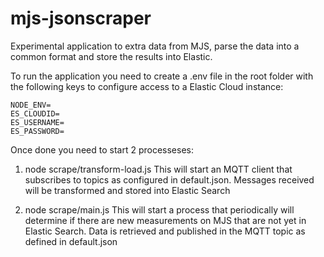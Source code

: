 # mjs-jsonscraper
Experimental application to extra data from MJS, parse the data into a common format and store the results into Elastic. 

To run the application you need to create a .env file in the root folder with the following keys to configure access to a Elastic Cloud instance:

    NODE_ENV=
    ES_CLOUDID=
    ES_USERNAME=
    ES_PASSWORD=

Once done you need to start 2 processeses:

1. node scrape/transform-load.js
This will start an MQTT client that subscribes to topics as configured in default.json. Messages received will be transformed and stored into Elastic Search

2. node scrape/main.js
This will start a process that periodically will determine if there are new measurements on MJS that are not yet in Elastic Search. Data is retrieved and published in the MQTT topic as defined in default.json